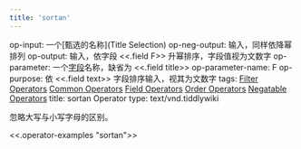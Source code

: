 ```yaml
---
title: 'sortan'
---
```


op-input: 一个[甄选的名称](Title Selection)
op-neg-output: 输入，同样依降幂排列
op-output: 输入，依字段 <<.field F>> 升幂排序，字段值视为文数字
op-parameter: 一个[字段](TiddlerFields)名称，缺省为 <<.field title>>
op-parameter-name: F
op-purpose: 依 <<.field text>> 字段排序输入，视其为文数字
tags: [Filter Operators](#Filter%20Operators) [Common Operators](#Common%20Operators) [Field Operators](#Field%20Operators) [Order Operators](#Order%20Operators) [Negatable Operators](#Negatable%20Operators)
title: sortan Operator
type: text/vnd.tiddlywiki

忽略大写与小写字母的区别。

<<.operator-examples "sortan">>

